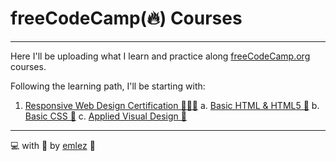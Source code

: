 # freeCodeCamp(🔥) Courses

---

Here I'll be uploading what I learn and practice along [freeCodeCamp.org](https://www.freecodecamp.org/) courses.

Following the learning path, I'll be starting with:

1. [Responsive Web Design Certification 🧑🏽‍💻](https://github.com/emlez/freeCodeCamp-Responsive-Web-Design/tree/main/Responsive-Web-Design)
   a. [Basic HTML & HTML5 👾](https://github.com/emlez/freeCodeCamp-Certifications/tree/main/Responsive-Web-Design/Basic-HTML-HTML5)
   b. [Basic CSS 🎨](https://github.com/emlez/freeCodeCamp-Certifications/tree/main/Responsive-Web-Design/Basic-CSS)
   c. [Applied Visual Design 👀](https://github.com/emlez/freeCodeCamp-Certifications/tree/main/Responsive-Web-Design/Applied-Visual-Design)

---

💻 with 💜 by [emlez](https://github.com/emlez) 🔰
